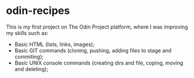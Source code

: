 # odin-recipes
This is my first project on The Odin Project platform, where I was improving my skills such as:

- Basic HTML (lists, links, images);
- Basic GIT commands (cloning, pushing, adding files to stage and commiting);
- Basic UNIX console commands (creating dirs and file, coping, moving and deleting);